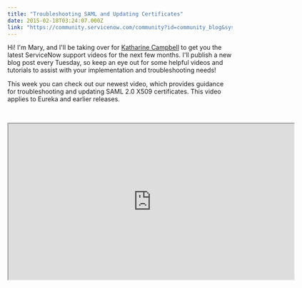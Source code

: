 ```yaml
---
title: "Troubleshooting SAML and Updating Certificates"
date: 2015-02-18T03:24:07.000Z
link: "https://community.servicenow.com/community?id=community_blog&sys_id=0a3eae6ddbd0dbc01dcaf3231f961953"
---
```

<p class="p1"><span class="s1">Hi! I'm Mary, and I'll be taking over for <a title="Katharine Campbell" __default_attr="5921" __jive_macro_name="user" class="jive_macro_user jive_macro" data-objecttype="3" data-orig-content="Katharine Campbell" href="/community?id=community_user_profile&user=e8bf82addb181fc09c9ffb651f9619e5">Katharine Campbell</a> to get you the latest ServiceNow support videos for the next few months. I'll publish a new blog post every Tuesday, so keep an eye out for some helpful videos and tutorials to assist with your implementation and troubleshooting needs!</span></p><p class="p2"></p><p class="p1"><span class="s1">This week you can check out our newest video, which provides guidance for troubleshooting and updating SAML 2.0 X509 certificates. This video applies to Eureka and earlier releases.</span></p><p class="p1"><span class="s1"><br/></span></p><p class="p1"><span class="s1"><iframe src="https://youtube.com/embed/iTjYysxRVuk" width="640" height="350"/></span></p><p class="p1"></p><p class="p1"><span class="s1">For more information see:</span></p><p class="p1"></p><p class="p1"><span class="s1">ServiceNow product documentation:</span></p><p class="p4"><span class="s2"><a title="ki.servicenow.com/index.php?title=SAML_2.0_Troubleshooting" href="http://wiki.servicenow.com/index.php?title=SAML_2.0_Troubleshooting">SAML 2.0 Troubleshooting</a></span></p><p class="p4"><span class="s2"><a title="ki.servicenow.com/index.php?title=SAML_2.0_Setup#Step_5._Install_the_IdP_Certificate" href="http://wiki.servicenow.com/index.php?title=SAML_2.0_Setup#Step_5._Install_the_IdP_Certificate">SAML 2.0 Setup, Step 5. Install the IdP Certificate</a></span></p><p class="p4"><span class="s2"><a title="ki.servicenow.com/index.php?title=SAML_2.0_Web_Browser_SSO_Profile" href="http://wiki.servicenow.com/index.php?title=SAML_2.0_Web_Browser_SSO_Profile">SAML 2.0 Web Browser SSO Profile</a></span></p><p class="p4"></p><p class="p1"><span class="s1">ServiceNow knowledge articles:</span></p><p class="p4"><span class="s2"><a title="i.service-now.com/kb_view_customer.do?sysparm_article=KB0538763" href="https://hi.service-now.com/kb_view_customer.do?sysparm_article=KB0538763">Troubleshooting SAML certificate: Determining if the SAML certificate is incorrect (KB0538763)</a></span></p><p class="p5"></p><p class="p1"><span class="s1">For general information about ServiceNow, visit:</span></p><p class="p5"><a title="w.servicenow.com/" href="http://www.servicenow.com/" style="font-size: 10pt; line-height: 1.5em;">ServiceNow | The Enterprise Cloud Company</a></p><p class="p2"></p><p class="p1" style="text-align: center;"><span class="s1">Your feedback helps us better serve you! Did you find this video helpful? Leave us a comment to tell us why or why not.</span></p>